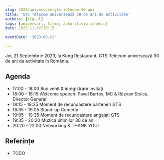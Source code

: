 ```yaml
---
slug: 2023/aniversare-gts-telecom-30-ani
title: 'GTS Telecom aniversează 30 de ani de activitate'
authors: [ilg-ul]
tags: [aniversari, firme, autor:liviu.ionescu]
date: 2023-11-02T20:15

eventDate: '2023-09-21'

---
```


Joi, 21 Septembrie 2023, la Kong Restaurant,
GTS Telecom aniversează 30 de ani de activitate în România.

<!-- truncate -->

## Agenda

- 17:00 - 18:00 Bun venit & înregistrare invitați
- 18:00 - 18:15 Welcome speech: Pavel Bartoș, MC & Răzvan Stoica, Director General
- 18:15 - 18:35 Moment de recunoaștere parteneri GTS
- 18:35 - 19:05 Stand-up Comedy
- 19:05 - 19:35 Moment de recunoaștere angajați GTS
- 19:35 - 20:20 Muzica ultimilor 30 de ani
- 20:20 - 22:00 Networking & THANK YOU!

## Referințe

- TODO
